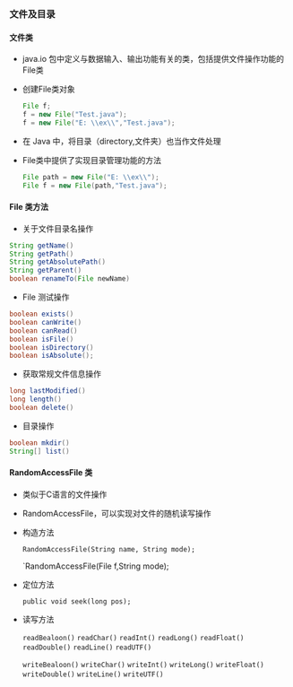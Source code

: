 ### 文件及目录

#### 文件类

* java.io 包中定义与数据输入、输出功能有关的类，包括提供文件操作功能的File类

* 创建File类对象

  ```java
  File f;
  f = new File("Test.java");
  f = new File("E: \\ex\\","Test.java");
  ```

* 在 Java 中，将目录（directory,文件夹）也当作文件处理

* File类中提供了实现目录管理功能的方法

  ```java
  File path = new File("E: \\ex\\");
  File f = new File(path,"Test.java");
  ```

#### File 类方法

* 关于文件目录名操作

```java
String getName()
String getPath()
String getAbsolutePath()
String getParent()
boolean renameTo(File newName)
```

* File 测试操作

```java
boolean exists()
boolean canWrite()
boolean canRead()
boolean isFile()
boolean isDirectory()
boolean isAbsolute();
```

* 获取常规文件信息操作

```java
long lastModified()
long length()
boolean delete()
```

* 目录操作

```java
boolean mkdir()
String[] list()
```

#### RandomAccessFile 类

* 类似于C语言的文件操作

* RandomAccessFile，可以实现对文件的随机读写操作

* 构造方法

  `RandomAccessFile(String name, String mode);`

  `RandomAccessFile(File f,String mode);

* 定位方法

  `public void seek(long pos);`

* 读写方法

  `readBealoon()` `readChar()` `readInt()` `readLong()` `readFloat()` `readDouble()` `readLine()` `readUTF()`

  `writeBealoon()` `writeChar()` `writeInt()` `writeLong()` `writeFloat()` `writeDouble()` `writeLine()` `writeUTF()`

